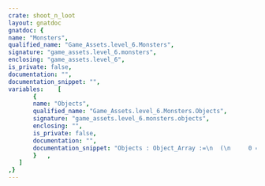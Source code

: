 ```yaml
---
crate: shoot_n_loot
layout: gnatdoc
gnatdoc: {
name: "Monsters",
qualified_name: "Game_Assets.level_6.Monsters",
signature: "game_assets.level_6.monsters",
enclosing: "game_assets.level_6",
is_private: false,
documentation: "",
documentation_snippet: "",
variables:    [
       {
       name: "Objects",
       qualified_name: "Game_Assets.level_6.Monsters.Objects",
       signature: "game_assets.level_6.monsters.objects",
       enclosing: "",
       is_private: false,
       documentation: "",
       documentation_snippet: "Objects : Object_Array :=\n  (\n     0 => (\n      Kind => POINT_OBJ,\n      Id   =>  8,\n      Name => null,\n      X    =>  4.00000E+01,\n      Y    =>  9.60000E+01,\n      Width =>  8.00000E+00,\n      Height =>  8.00000E+00,\n      Flip_Vertical => FALSE,\n      Flip_Horizontal => FALSE,\n      Tile_Id =>  57,\n      Str => null\n    ),\n     1 => (\n      Kind => POINT_OBJ,\n      Id   =>  15,\n      Name => null,\n      X    =>  6.40000E+01,\n      Y    =>  4.80000E+01,\n      Width =>  8.00000E+00,\n      Height =>  8.00000E+00,\n      Flip_Vertical => FALSE,\n      Flip_Horizontal => FALSE,\n      Tile_Id =>  57,\n      Str => null\n    ),\n     2 => (\n      Kind => POINT_OBJ,\n      Id   =>  21,\n      Name => null,\n      X    =>  9.60000E+01,\n      Y    =>  7.20000E+01,\n      Width =>  8.00000E+00,\n      Height =>  8.00000E+00,\n      Flip_Vertical => FALSE,\n      Flip_Horizontal => FALSE,\n      Tile_Id =>  57,\n      Str => null\n    )\n  );",
       }   ,
   ]
,}
---
```

